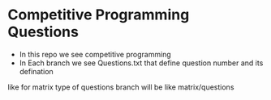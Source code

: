 
# Competitive Programming Questions

- In this repo we see competitive programming
- In Each branch we see Questions.txt that define question number and its defination

like for matrix type of questions
branch will be like
matrix/questions

